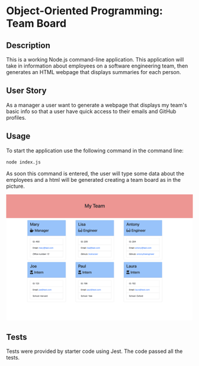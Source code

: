 # Object-Oriented Programming: Team Board

## Description 

This is a working Node.js command-line application. This application will take in information about employees on a software engineering team, then generates an HTML webpage that displays summaries for each person. 

## User Story

As a manager a user want to generate a webpage that displays my team's basic info so that a user have quick access to their emails and GitHub profiles.

## Usage 

To start the application use the following command in the command line:

```bash
node index.js
```

As soon this command is entered, the user will type some data about the employees and a html will be generated creating a team board as in the picture. 

![screenshot](./assets/images/Screenshot%20.png)

## Tests

Tests were provided by starter code using Jest. The code passed all the tests.


